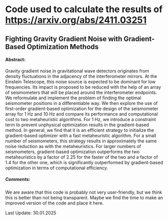 # Code used to calculate the results of https://arxiv.org/abs/2411.03251

## Fighting Gravity Gradient Noise with Gradient-Based Optimization Methods

#### Abstract:

Gravity gradient noise in gravitational wave detectors originates from density fluctuations in the adjacency of the interferometer mirrors. At the Einstein Telescope, this noise source is expected to be dominant for low frequencies. Its impact is proposed to be reduced with the help of an array of seismometers that will be placed around the interferometer endpoints. 
We reformulate and implement the problem of finding the optimal seismometer positions in a differentiable way. We then explore the use of first-order gradient-based optimization for the design of the seismometer array for 1 Hz and 10 Hz and compare its performance and computational cost to two metaheuristic algorithms. For 1 Hz, we introduce a constraint term to prevent unphysical optimization results in the gradient-based method. 
In general, we find that it is an efficient strategy to initialize the gradient-based optimizer with a fast metaheuristic algorithm. For a small number of seismometers, this strategy results in approximately the same noise reduction as with the metaheuristics. For larger numbers of seismometers, gradient-based optimization outperforms the two metaheuristics by a factor of 2.25 for the faster of the two and a factor of 1.4 for the other one, which is significantly outperformed by gradient-based optimization in terms of computational efficiency.


##### Comments:

We are aware that this code is probably not very user-friendly, but we think this is better than not being transparent. Maybe we find the time to make an improved version of the code and place it here.


Last Update: 30.01.2025
